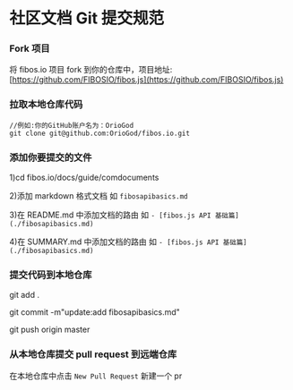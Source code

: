 # 社区文档 Git 提交规范

### Fork 项目

将 fibos.io 项目 fork 到你的仓库中，项目地址:[https://github.com/FIBOSIO/fibos.js](https://github.com/FIBOSIO/fibos.js)

### 拉取本地仓库代码

```
//例如:你的GitHub账户名为：OrioGod
git clone git@github.com:OrioGod/fibos.io.git
```

### 添加你要提交的文件

1)cd fibos.io/docs/guide/comdocuments

2)添加 markdown 格式文档 如 `fibosapibasics.md`

3)在 README.md 中添加文档的路由 如 `- [fibos.js API 基础篇](./fibosapibasics.md)`

4)在 SUMMARY.md 中添加文档的路由 如 `- [fibos.js API 基础篇](./fibosapibasics.md)`

### 提交代码到本地仓库

git add .

git commit -m"update:add fibosapibasics.md"

git push origin master

### 从本地仓库提交 pull request 到远端仓库

在本地仓库中点击 `New Pull Request` 新建一个 pr